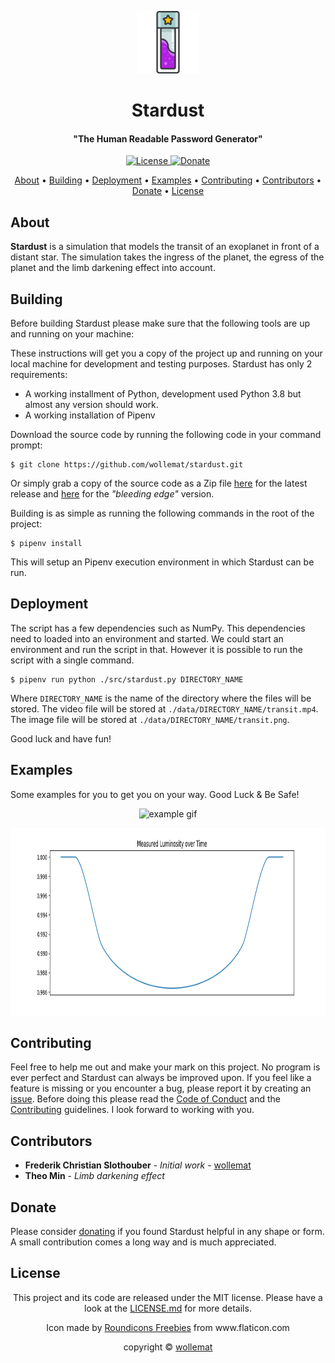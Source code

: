 
<p  align="center"> <img src="docs/icon.png" alt="Icon" width="100" height="100" /> </p>
<h1 align="center">Stardust</h1>
<h4 align="center">"The Human Readable Password Generator"</h4>

<p align="center">
    <a href="LICENSE.md">
    <img src="https://img.shields.io/badge/license-MIT-yellow" alt="License">
    <a href="https://paypal.me/wollemat">
    <img src="https://img.shields.io/badge/donate-PayPal-orange" alt="Donate">
</p>
      
<p align="center">
  <a href="#about">About</a> •
  <a href="#building">Building</a> •
  <a href="#deployment">Deployment</a> •
  <a href="#examples">Examples</a> •
  <a href="#contributing">Contributing</a> •
  <a href="#contributors">Contributors</a> •
  <a href="#donate">Donate</a> •
  <a href="#license">License</a>
</p>

## About

**Stardust** is a simulation that models the transit of an exoplanet in front of a distant star. 
The simulation takes the ingress of the planet, the egress of the planet and the limb darkening effect into account.

## Building

Before building Stardust please make sure that the following tools are up and running on your machine:

These instructions will get you a copy of the project up and running on your local machine for development and 
testing purposes. Stardust has only 2 requirements:

* A working installment of Python, development used Python 3.8 but almost any version should work.
* A working installation of Pipenv

Download the source code by running the following code in your command prompt:

```
$ git clone https://github.com/wollemat/stardust.git
```

Or simply grab a copy of the source code as a Zip file [here](https://github.com/wollemat/stardust/archive/master.zip) for the latest release and [here](https://github.com/wollemat/stardust/archive/develop.zip) for the *"bleeding edge"* version.

Building is as simple as running the following commands in the root of the project:

```
$ pipenv install
```

This will setup an Pipenv execution environment in which Stardust can be run.

## Deployment

The script has a few dependencies such as NumPy. This dependencies need to loaded into an environment and started. 
We could start an environment and run the script in that. 
However it is possible to run the script with a single command.

```
$ pipenv run python ./src/stardust.py DIRECTORY_NAME
```

Where `DIRECTORY_NAME` is the name of the directory where the files will be stored. 
The video file will be stored at `./data/DIRECTORY_NAME/transit.mp4`. 
The image file will be stored at `./data/DIRECTORY_NAME/transit.png`. 

Good luck and have fun!

## Examples

Some examples for you to get you on your way. Good Luck & Be Safe!

<p align="center"> <img src="https://media.giphy.com/media/cPZRvSC7omXoUMAPD4/giphy.gif" alt="example gif" width="512" height="512" /> </p>

<p align="center"> <img src="docs/transit.png" alt="example transit" height="300" /> </p>

## Contributing

Feel free to help me out and make your mark on this project. 
No program is ever perfect and Stardust can always be improved upon.
If you feel like a feature is missing or you encounter a bug, please report it by creating an [issue](https://github.com/wollemat/stardust/issues/new).
Before doing this please read the [Code of Conduct](CODE_OF_CONDUCT.md) and the [Contributing](CONTRIBUTING.md) guidelines.
I look forward to working with you.

## Contributors

* **Frederik Christian Slothouber** - *Initial work* - [wollemat](https://github.com/wollemat)
* **Theo Min** - *Limb darkening effect*

## Donate

Please consider [donating](https://paypal.me/wollemat) if you found Stardust helpful in any shape or form. 
A small contribution comes a long way and is much appreciated.

## License

<p align="center">This project and its code are released under the MIT license. Please have a look at the <a href="LICENSE.md">LICENSE.md</a> for more details.</p>
<p align="center">Icon made by <a href="https://www.flaticon.com/authors/roundicons-freebies">Roundicons Freebies</a> from www.flaticon.com</p>
<p align="center">copyright © <a href="https://github.com/wollemat">wollemat</a></p>
